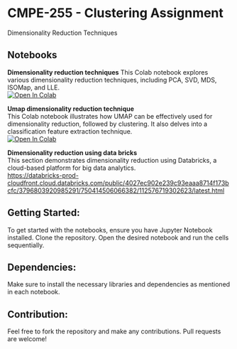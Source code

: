 # CMPE-255 - Clustering Assignment

Dimensionality Reduction Techniques

## Notebooks

**Dimensionality reduction techniques** 
This Colab notebook explores various dimensionality reduction techniques, including PCA, SVD, MDS, ISOMap, and LLE.    
[![Open In Colab](https://colab.research.google.com/assets/colab-badge.svg)](https://colab.research.google.com/github/sangramjagtap2108/CMPE-255-DM-Assignments/blob/main/Dimensionality%20reduction%20techniques/Dimensionality_reduction_techniques.ipynb
)

**Umap dimensionality reduction technique**   
This Colab notebook illustrates how UMAP can be effectively used for dimensionality reduction, followed by clustering. It also delves into a classification feature extraction technique.    
[![Open In Colab](https://colab.research.google.com/assets/colab-badge.svg)](https://colab.research.google.com/github/sangramjagtap2108/CMPE-255-DM-Assignments/blob/main/Dimensionality%20reduction%20techniques/Umap_Dimensionality_reduction_technique.ipynb
)

**Dimensionality reduction using data bricks**   
This section demonstrates dimensionality reduction using Databricks, a cloud-based platform for big data analytics.    
https://databricks-prod-cloudfront.cloud.databricks.com/public/4027ec902e239c93eaaa8714f173bcfc/3796803920985291/750414506066382/112576719302623/latest.html

## Getting Started:

To get started with the notebooks, ensure you have Jupyter Notebook installed. Clone the repository. Open the desired notebook and run the cells sequentially.

## Dependencies:

Make sure to install the necessary libraries and dependencies as mentioned in each notebook.

## Contribution:

Feel free to fork the repository and make any contributions. Pull requests are welcome!
